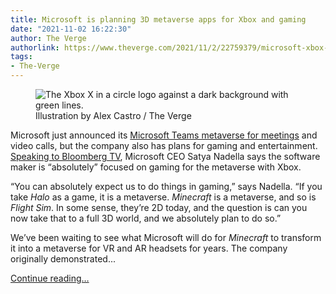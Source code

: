 ```yaml
---
title: Microsoft is planning 3D metaverse apps for Xbox and gaming
date: "2021-11-02 16:22:30"
author: The Verge
authorlink: https://www.theverge.com/2021/11/2/22759379/microsoft-xbox-metaverse-halo-minecraft-flight-sim
tags:
- The-Verge
---
```

<figure>
      <img alt="The Xbox X in a circle logo against a dark background with green lines." src="https://cdn.vox-cdn.com/thumbor/AW16Iz2MCHf8IsidtoCVD8dFFX4=/0x0:2040x1360/1310x873/cdn.vox-cdn.com/uploads/chorus_image/image/70079832/acastro_190530_1777_xbox_0002.0.0.jpg" />
        <figcaption>Illustration by Alex Castro / The Verge</figcaption>
    </figure>

  <p id="RRJD8R">Microsoft just announced its <a href="https://www.theverge.com/2021/11/2/22758974/microsoft-teams-metaverse-mesh-3d-avatars-meetings-features">Microsoft Teams metaverse for meetings</a> and video calls, but the company also has plans for gaming and entertainment. <a href="https://www.bloomberg.com/news/articles/2021-11-02/microsoft-s-own-metaverse-is-coming-and-it-will-have-powerpoint?sref=ExbtjcSG">Speaking to Bloomberg TV</a>, Microsoft CEO Satya Nadella says the software maker is “absolutely” focused on gaming for the metaverse with Xbox.</p>
<p id="wsaQUv">“You can absolutely expect us to do things in gaming,” says Nadella. “If you take <em>Halo</em> as a game, it is a metaverse. <em>Minecraft</em> is a metaverse, and so is <em>Flight Sim</em>. In some sense, they’re 2D today, and the question is can you now take that to a full 3D world, and we absolutely plan to do so.”</p>
<p id="S4dfWX">We’ve been waiting to see what Microsoft will do for <em>Minecraft</em> to transform it into a metaverse for VR and AR headsets for years. The company originally demonstrated...</p>
  <p>
    <a href="https://www.theverge.com/2021/11/2/22759379/microsoft-xbox-metaverse-halo-minecraft-flight-sim">Continue reading&hellip;</a>
  </p>